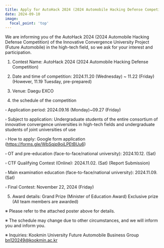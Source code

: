 ```yaml
---
title: Apply for AutoHack 2024 (2024 Automobile Hacking Defense Competition)
date: 2024-09-10
image:
  focal_point: 'top'
---
```


We are informing you of the AutoHack 2024 (2024 Automobile Hacking Defense Competition) of the Innovative Convergence University Project (Future Automobile) in the high-tech field, so we ask for your interest and participation.

<!--more-->

1. Contest Name: AutoHack 2024 (2024 Automobile Hacking Defense Competition)



2. Date and time of competition: 2024.11.20 (Wednesday) ~ 11.22 (Friday) (However, 11.19 Tuesday, pre-prepared)



3. Venue: Daegu EXCO



4. the schedule of the competition

▫ Application period: 2024.09.16 (Monday)~09.27 (Friday)



▫ Subject to application: Undergraduate students of the entire consortium of innovative convergence universities in high-tech fields and undergraduate students of joint universities of use



▫ How to apply: Google form application (https://forms.gle/WbSqjp9oiLPEtBUu6)



▫ OT and pre-education (face-to-face/national university): 2024.10.12. (Sat)



▫ CTF Qualifying Contest (Online): 2024.11.02. (Sat) (Report Submission)



▫ Main examination education (face-to-face/national university): 2024.11.09. (Sat)



▫ Final Contest: November 22, 2024 (Friday)



5. Award details: Grand Prize (Minister of Education Award) Exclusive prize (All team members are awarded)



※ Please refer to the attached poster above for details.

※ The schedule may change due to other circumstances, and we will inform you and inform you.

※ Inquiries: Kookmin University Future Automobile Business Group bn120249@kookmin.ac.kr